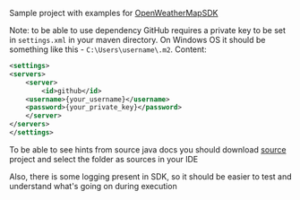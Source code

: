 Sample project with examples for <a href="https://github.com/MaxonRash/openweathermap-sdk">OpenWeatherMapSDK</a>

Note: to be able to use dependency GitHub requires a private key to be set in `settings.xml` in your maven directory. On Windows OS it should be something like this - `C:\Users\username\.m2`. Content:
```xml
<settings>
<servers>
    <server>
        <id>github</id>
	<username>{your_username}</username>
	<password>{your_private_key}</password>
    </server>
</servers>
</settings>
```

To be able to see hints from source java docs you should download <a href="https://github.com/MaxonRash/openweathermap-sdk">source</a> project and select the folder as sources in your IDE

Also, there is some logging present in SDK, so it should be easier to test and understand what's going on during execution